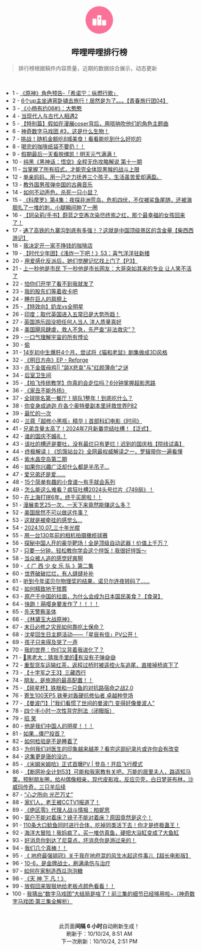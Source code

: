 <div align="center">
    <img src="./assets/icon_rank.png" alt="logo" />
    <h2>哔哩哔哩排行榜</h>
</div>

> 排行榜根据稿件内容质量，近期的数据综合展示，动态更新

<br />

<ul><li><span>1 - <a href=https://www.bilibili.com/BV1Dq1qYGERM>《原神》角色预告-「希诺宁：纵燃行歌」</a></span></li><li><span>2 - <a href=https://www.bilibili.com/BV18g1eYPE65>6个up主坐通宵卧铺去旅行！居然是为了。。。【青春旅行团04】</a></span></li><li><span>3 - <a href=https://www.bilibili.com/BV1sXx4ekEC3>《小杨有约06#》：大憨憨</a></span></li><li><span>4 - <a href=https://www.bilibili.com/BV1f41CYVEfo>当现代人与古代人相遇2</a></span></li><li><span>5 - <a href=https://www.bilibili.com/BV1zB1iYXEz6>【特别篇】假如在漫展coser背后，用唢呐吹他们的角色主题曲</a></span></li><li><span>6 - <a href=https://www.bilibili.com/BV1SK1CYoEFp>神奇数字马戏团&nbsp;#3，这是什么生物！</a></span></li><li><span>7 - <a href=https://www.bilibili.com/BV14H1iYeEev>挑战！随机金额吃8城美食！看看能吃到什么好吃的</a></span></li><li><span>8 - <a href=https://www.bilibili.com/BV1B82LYhESg>喝完的咖啡纸袋不要扔！！</a></span></li><li><span>9 - <a href=https://www.bilibili.com/BV1pC1yYHEGL>假期最后一天看脱缰凯！明天元气满满！</a></span></li><li><span>10 - <a href=https://www.bilibili.com/BV1t825YkEwN>纯黑《黑神话：悟空》全程无伤攻略解说&nbsp;第十一期</a></span></li><li><span>11 - <a href=https://www.bilibili.com/BV1g31iY3Eh9>当掌握了所有招式，才能完全体现黑猴的战斗上限</a></span></li><li><span>12 - <a href=https://www.bilibili.com/BV1Uh1kYQE8N>单亲妈妈，用一己之力抚养三个孩子，生活虽苦爱却满盈。</a></span></li><li><span>13 - <a href=https://www.bilibili.com/BV16y19YrEL3>教外国男孩弹中国的古典音乐</a></span></li><li><span>14 - <a href=https://www.bilibili.com/BV1PX1qYAEFt>如何不动声色，杀死一只小鼠？</a></span></li><li><span>15 - <a href=https://www.bilibili.com/BV1y41mYfEdw>《科摩罗》第4集：夜探非洲荒岛，危机四伏，不仅被鲨鱼尾随，还被海胆扎了一堆的刺，小腿瞬间肿了一圈</a></span></li><li><span>16 - <a href=https://www.bilibili.com/BV1DP1rYnEt7>【珂朵莉/手书】蔚蓝之空再次染尽终焉之红，那个最幸福的女孩回来了！</a></span></li><li><span>17 - <a href=https://www.bilibili.com/BV1ku2nYnEEU>通了高铁的九寨沟到底有多强！？这就是中国顶级景区的含金量【柴西西游记】</a></span></li><li><span>18 - <a href=https://www.bilibili.com/BV1ck1kY5Epd>我决定开一家不挣钱的咖啡店</a></span></li><li><span>19 - <a href=https://www.bilibili.com/BV1sK2nYpEER>【时代少年团】《浅炸一下吧！》53：喜气洋洋驻新楼</a></span></li><li><span>20 - <a href=https://www.bilibili.com/BV1Tf1eYhEBS>用爱感化反派后，她们觉醒记忆找上门了【P3】</a></span></li><li><span>21 - <a href=https://www.bilibili.com/BV1Py12YbELY>上一秒他是市民&nbsp;下一秒他是市长网友：大哥突如其来的专业&nbsp;让人笑不活了</a></span></li><li><span>22 - <a href=https://www.bilibili.com/BV1jQ1kYMEZX>怕你们开学了看不到我就发了</a></span></li><li><span>23 - <a href=https://www.bilibili.com/BV1fu19YvEh4>我的股东们等着收卡吧</a></span></li><li><span>24 - <a href=https://www.bilibili.com/BV1tD27YREZ5>睡在巨人的肩膀上</a></span></li><li><span>25 - <a href=https://www.bilibili.com/BV1Fp1rYuEBy>【特效向】奶龙vs全明星</a></span></li><li><span>26 - <a href=https://www.bilibili.com/BV1KF2nYtEdX>印度：取代英国进入五常已是大势所趋！</a></span></li><li><span>27 - <a href=https://www.bilibili.com/BV1u51iYuENq>英国游乐园没把任何人当人&nbsp;洋人质量真好</a></span></li><li><span>28 - <a href=https://www.bilibili.com/BV1Bn2pYDE9L>美国飓风肆虐，救人不急，先严查“非法救灾”？</a></span></li><li><span>29 - <a href=https://www.bilibili.com/BV1nN2jYqEn4>一口气理解宇宙的所有悖论</a></span></li><li><span>30 - <a href=https://www.bilibili.com/BV1jN2WYDELk>偷</a></span></li><li><span>31 - <a href=https://www.bilibili.com/BV1sGxfecEZS>14岁初中生爆肝4个月，尝试将《猫和老鼠》剧集做成3D风格</a></span></li><li><span>32 - <a href=https://www.bilibili.com/BV1px4je5E24>《明日方舟》EP&nbsp;-&nbsp;Reforge</a></span></li><li><span>33 - <a href=https://www.bilibili.com/BV1UJ2HYaEY3>杀下金蛋母鸡||&nbsp;&quot;舔X悲哀&quot;与&quot;红颜薄命&quot;之谜</a></span></li><li><span>34 - <a href=https://www.bilibili.com/BV1jL2EYBE4s>后室卫生间</a></span></li><li><span>35 - <a href=https://www.bilibili.com/BV1qw1fY1Evj>【拍飞传统教学】你真的会走位吗？6分钟掌握超影思路</a></span></li><li><span>36 - <a href=https://www.bilibili.com/BV1Q21CY8Eiq>《家丑不能外扬》</a></span></li><li><span>37 - <a href=https://www.bilibili.com/BV1tL45eVEFU>全球排名第一餐厅！排队1整年！到底吃什么？</a></span></li><li><span>38 - <a href=https://www.bilibili.com/BV1dx1qYSERE>你变身成迪迦&nbsp;在各个奥特曼副本里拯救世界P82</a></span></li><li><span>39 - <a href=https://www.bilibili.com/BV1Qf25YQEzm>最忙的一次</a></span></li><li><span>40 - <a href=https://www.bilibili.com/BV1bCx4eUEBx>兰蔻「超修小黑瓶」精华丨首部科幻电影《时间》</a></span></li><li><span>41 - <a href=https://www.bilibili.com/BV1F219Y3Ewv>兄弟含量太高了！2024年7月新番完结吐槽！【泛式】</a></span></li><li><span>42 - <a href=https://www.bilibili.com/BV1nU1kYgEKw>谁的国庆不婚礼！</a></span></li><li><span>43 - <a href=https://www.bilibili.com/BV17j12YmEHb>该吐的槽还是要吐，没有最烂只有更烂！迟到的国庆档【院线试毒】</a></span></li><li><span>44 - <a href=https://www.bilibili.com/BV1Kx1BYzEVE>终极解读丨《饥饿站台2》全网最权威解读之一，罗辑带你一遍看懂</a></span></li><li><span>45 - <a href=https://www.bilibili.com/BV1tH1iYeEP5>紫水晶空岛第二期</a></span></li><li><span>46 - <a href=https://www.bilibili.com/BV14G1RYpErj>如果你兴趣广泛却什么都是半吊子…</a></span></li><li><span>47 - <a href=https://www.bilibili.com/BV1Ao1XYyEXx>爱兄弟还是爱……</a></span></li><li><span>48 - <a href=https://www.bilibili.com/BV1mz4Le1EA2>15个简单有趣的小食谱～有手就会系列</a></span></li><li><span>49 - <a href=https://www.bilibili.com/BV1WR1DYMERi>怎么能这么难看？疯狂吐槽2024头号烂片《749局》！</a></span></li><li><span>50 - <a href=https://www.bilibili.com/BV1GJ16YHEPj>在上海打拼6年，终于买房啦！！</a></span></li><li><span>51 - <a href=https://www.bilibili.com/BV11K1qYYE5X>漫展卖艺25一次，一天下来竟然能赚这么多？</a></span></li><li><span>52 - <a href=https://www.bilibili.com/BV11J2JY9ELb>美国居然不可以做这件事？</a></span></li><li><span>53 - <a href=https://www.bilibili.com/BV1uM4cerEVk>这就是被牵挂的感觉么...</a></span></li><li><span>54 - <a href=https://www.bilibili.com/BV19w11YMEM7>2024.10.07_三十年光棍</a></span></li><li><span>55 - <a href=https://www.bilibili.com/BV1dE4LeFEsc>用一台130年前的相机拍摄橄榄球赛</a></span></li><li><span>56 - <a href=https://www.bilibili.com/BV1Sn1SYrE2A>探秘中国人开的豪华靶场！全是顶级自动武器！价值上千万？</a></span></li><li><span>57 - <a href=https://www.bilibili.com/BV16a11YmEVS>只要一分钟，轻松教你学会这个拌饭！我很好拌饭～</a></span></li><li><span>58 - <a href=https://www.bilibili.com/BV1YQ2HY6Ecv>当众被人追的感觉好爽啊</a></span></li><li><span>59 - <a href=https://www.bilibili.com/BV1zL1qY4Eo5>《&nbsp;广&nbsp;西&nbsp;少&nbsp;女&nbsp;乐&nbsp;队&nbsp;》第二集</a></span></li><li><span>60 - <a href=https://www.bilibili.com/BV1VH1yYiETx>世界破破烂烂，有人缝缝补补</a></span></li><li><span>61 - <a href=https://www.bilibili.com/BV1eo2xYXEt4>听到今年诺贝尔物理奖的结果，诺贝尔连夜转码了……</a></span></li><li><span>62 - <a href=https://www.bilibili.com/BV1tD1CYoEzw>如何精致地干殡葬</a></span></li><li><span>63 - <a href=https://www.bilibili.com/BV1oLxTeKEXz>原产于中国的拉面，为什么会成为日本国民美食？【食录】</a></span></li><li><span>64 - <a href=https://www.bilibili.com/BV1ev1zYHEK7>快跑！萌嘤身要发作了！！！！</a></span></li><li><span>65 - <a href=https://www.bilibili.com/BV1K62EYHEmA>先天警察圣体</a></span></li><li><span>66 - <a href=https://www.bilibili.com/BV1Th19YHE6n>《林黛玉大战原神》</a></span></li><li><span>67 - <a href=https://www.bilibili.com/BV1tX2LY1E7x>末日必修之灾民如何靠吃土保命？</a></span></li><li><span>68 - <a href=https://www.bilibili.com/BV1hw24YJEV5>沈星回生日主题活动——「星辰有信」PV公开！</a></span></li><li><span>69 - <a href=https://www.bilibili.com/BV12W1iYAEDF>孩子只来得及哭了一声</a></span></li><li><span>70 - <a href=https://www.bilibili.com/BV19N11YKEr8>我的世界：你们又背着我进化了？</a></span></li><li><span>71 - <a href=https://www.bilibili.com/BV1pS1qYPEqN>👨黑老大：猜我手里的🔫有没有子弹😅😅</a></span></li><li><span>72 - <a href=https://www.bilibili.com/BV1TS4geeEy7>重型货车运输红茶，返程过桥时被遥控火车追尾，直接掉桥底下了</a></span></li><li><span>73 - <a href=https://www.bilibili.com/BV1HK1yY2EfN>【十字军之王3】三藏西行</a></span></li><li><span>74 - <a href=https://www.bilibili.com/BV1fD1yY2EtH>朋友，是旅游的最高配置！！</a></span></li><li><span>75 - <a href=https://www.bilibili.com/BV1WQxsevEAg>【碎星杯】铁根和一只鱼的对抗路宿命之战2.0</a></span></li><li><span>76 - <a href=https://www.bilibili.com/BV18B1qYrECA>寄生100天P5&nbsp;铁拳对轰硬抗修仙者&nbsp;卓越种登场</a></span></li><li><span>77 - <a href=https://www.bilibili.com/BV19Z4Fe7ECG>【曼波门】|“我们看惯了世间的曼波门&nbsp;变得好像曼波人”</a></span></li><li><span>78 - <a href=https://www.bilibili.com/BV1ZXxtehEPa>四个半小时一次性背完刑法（闭眼版）</a></span></li><li><span>79 - <a href=https://www.bilibili.com/BV1EA16YAEAv>招&nbsp;笑</a></span></li><li><span>80 - <a href=https://www.bilibili.com/BV1wD1vYdEyy>他是我们中国人的明星！！！</a></span></li><li><span>81 - <a href=https://www.bilibili.com/BV1Xm1iY1E95>如果...僵尸投首？</a></span></li><li><span>82 - <a href=https://www.bilibili.com/BV1Ks1BYgEpt>如何检验是不是睡着了</a></span></li><li><span>83 - <a href=https://www.bilibili.com/BV1KZ1eYwEQH>为何我们对医生的印象越来越差？看完这部纪录片或许你会有改变</a></span></li><li><span>84 - <a href=https://www.bilibili.com/BV1Z919YvE4A>这集更是唐的没边...</a></span></li><li><span>85 - <a href=https://www.bilibili.com/BV17usderEtR>《米姆米姆哈》正式首曝PV&nbsp;|&nbsp;登岛！开启飞行模式</a></span></li><li><span>86 - <a href=https://www.bilibili.com/BV1z41rYvECe>【断网补全计划53】可能和我家教有关吧，万能的居里夫人，路遥知马栗，预制朋友圈，给AI偶像相亲，现代皮影戏，反应贝壳，白日梦哥布林，沙威玛传奇，三只羊后续</a></span></li><li><span>87 - <a href=https://www.bilibili.com/BV1UW43egE93>“心之所向&nbsp;光芒万丈”</a></span></li><li><span>88 - <a href=https://www.bilibili.com/BV1dr1iYSE61>家们人，老王被CCTV1报道了！</a></span></li><li><span>89 - <a href=https://www.bilibili.com/BV1YC1CYaEVE>《绝区零》代理人战斗情报：柏妮思</a></span></li><li><span>90 - <a href=https://www.bilibili.com/BV1T62EYHEws>窗户不能对着床？镜子不能对着床？原因竟然是这个！</a></span></li><li><span>91 - <a href=https://www.bilibili.com/BV1vq1RYKEjS>110条大口鲶鱼同时进行合体，吃掉同类活下去！你才是终极蛊王！</a></span></li><li><span>92 - <a href=https://www.bilibili.com/BV1rM1vYWEHP>海洋大冒险！我妈疯了，买一堆仿真鱼，硬把大浴缸变成了大鱼缸</a></span></li><li><span>93 - <a href=https://www.bilibili.com/BV1qW1UYDEij>好消息你到达了尼莫点，坏消息你是游过来的！</a></span></li><li><span>94 - <a href=https://www.bilibili.com/BV11K1zY3Eyu>我们几个真棒！！</a></span></li><li><span>95 - <a href=https://www.bilibili.com/BV1CL1XYkEVr>《&nbsp;地府最强销冠》关于我在地府混的风生水起这件事儿【超长电影版】</a></span></li><li><span>96 - <a href=https://www.bilibili.com/BV1fr2HY7EwQ>10-6，是金牌战士，刷满承伤与治疗</a></span></li><li><span>97 - <a href=https://www.bilibili.com/BV1SM4ce6EFK>如何在家制造西瓜泡泡糖</a></span></li><li><span>98 - <a href=https://www.bilibili.com/BV13t12YgEDB>《天&nbsp;神&nbsp;下&nbsp;凡！》</a></span></li><li><span>99 - <a href=https://www.bilibili.com/BV18TxQenEEW>放假回来狠狠地给老板点颜色看看！！</a></span></li><li><span>100 - <a href=https://www.bilibili.com/BV1v62JYgEDy>我猜出“数字马戏团”大结局是啥了！前三集的细节已经够用啦~（神奇数字马戏团·第三集全解析）</a></span></li></ul>

<br />

<p align=center>此页面<strong>间隔 6 小时</strong>自动刷新生成！<br>刷新于：10/10/24, 8:51 AM<br>下一次刷新：10/10/24, 2:51 PM</p>